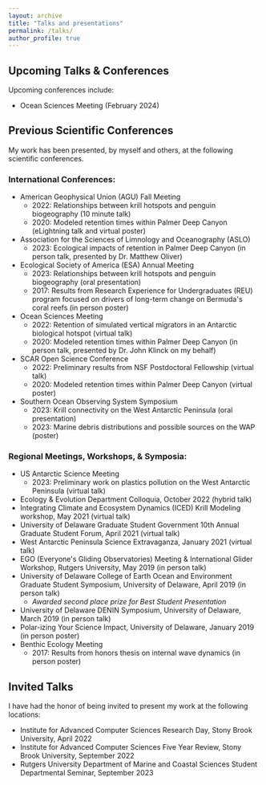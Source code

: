 ```yaml
---
layout: archive
title: "Talks and presentations"
permalink: /talks/
author_profile: true
---
```


## Upcoming Talks & Conferences
Upcoming conferences include: 
- Ocean Sciences Meeting (February 2024)

## Previous Scientific Conferences 
My work has been presented, by myself and others, at the following scientific conferences. 

### International Conferences:

- American Geophysical Union (AGU) Fall Meeting 
  - 2022: Relationships between krill hotspots and penguin biogeography (10 minute talk)
  - 2020: Modeled retention times within Palmer Deep Canyon (eLightning talk and virtual poster)
- Association for the Sciences of Limnology and Oceanography (ASLO)
  - 2023: Ecological impacts of retention in Palmer Deep Canyon (in person talk, presented by Dr. Matthew Oliver)
- Ecological Society of America (ESA) Annual Meeting
  - 2023: Relationships between krill hotspots and penguin biogeography (oral presentation)
  - 2017: Results from Research Experience for Undergraduates (REU) program focused on drivers of long-term change on Bermuda's coral reefs (in person poster)
- Ocean Sciences Meeting
  - 2022: Retention of simulated vertical migrators in an Antarctic biological hotspot (virtual talk)
  - 2020: Modeled retention times within Palmer Deep Canyon (in person talk, presented by Dr. John Klinck on my behalf)
- SCAR Open Science Conference 
  - 2022: Preliminary results from NSF Postdoctoral Fellowship (virtual talk)
  - 2020: Modeled retention times within Palmer Deep Canyon (virtual poster)
- Southern Ocean Observing System Symposium
  - 2023: Krill connectivity on the West Antarctic Peninsula (oral presentation)
  - 2023: Marine debris distributions and possible sources on the WAP (poster)

### Regional Meetings, Workshops, & Symposia: 
- US Antarctic Science Meeting
  - 2023: Preliminary work on plastics pollution on the West Antarctic Peninsula (virtual talk) 
- Ecology & Evolution Department Colloquia, October 2022 (hybrid talk)
- Integrating Climate and Ecosystem Dynamics (ICED) Krill Modeling workshop, May 2021 (virtual talk)
- University of Delaware Graduate Student Government 10th Annual Graduate Student Forum, April 2021 (virtual talk)
- West Antarctic Peninsula Science Extravaganza, January 2021 (virtual talk)
- EGO (Everyone's Gliding Observatories) Meeting & International Glider Workshop, Rutgers University, May 2019 (in person talk)
- University of Delaware College of Earth Ocean and Environment Graduate Student Symposium, University of Delaware, April 2019 (in person talk)
  - _Awarded second place prize for Best Student Presentation_
- University of Delaware DENIN Symposium, University of Delaware, March 2019 (in person talk)
- Polar-izing Your Science Impact, University of Delaware, January 2019 (in person poster)
- Benthic Ecology Meeting
  - 2017: Results from honors thesis on internal wave dynamics (in person poster)

## Invited Talks
I have had the honor of being invited to present my work at the following locations: 
- Institute for Advanced Computer Sciences Research Day, Stony Brook University, April 2022
- Institute for Advanced Computer Sciences Five Year Review, Stony Brook University, September 2022
- Rutgers University Department of Marine and Coastal Sciences Student Departmental Seminar, September 2023
